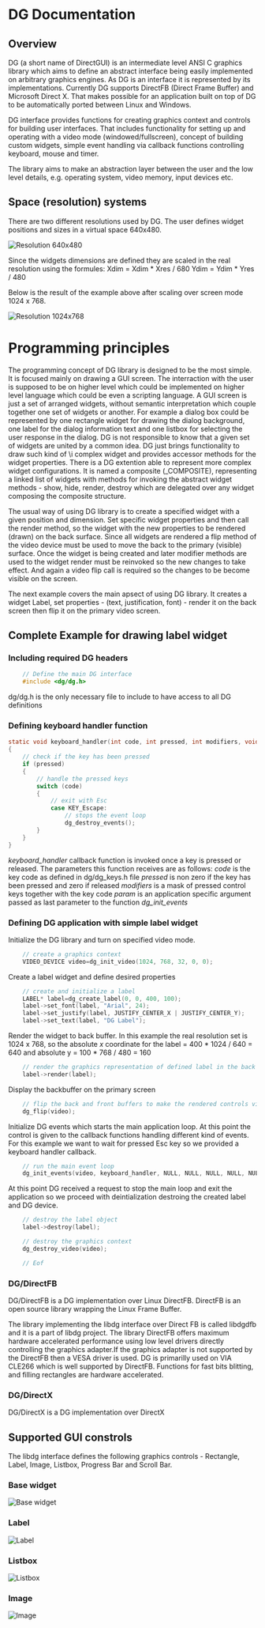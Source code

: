 # DG Documentation
 
 ## Overview

DG (a short name of DirectGUI) is an intermediate level ANSI C graphics library which aims to define an abstract interface being easily implemented on arbitrary graphics engines. As DG is an interface it is represented by its implementations. Currently DG supports DirectFB (Direct Frame Buffer) and Microsoft Direct X. That makes possible for an application
built on top of DG to be automatically ported between Linux and Windows.

DG interface provides functions for creating graphics context and controls for building user interfaces. That includes functionality for setting up and operating with a video mode (windowed/fullscreen), concept of building custom widgets, simple event handling via callback functions controlling keyboard, mouse and timer.

The library aims to make an abstraction layer between the user and the low level details, e.g. operating system, video memory, input devices etc.

## Space (resolution) systems

There are two different resolutions used by DG. 
The user defines widget positions and sizes in a virtual space 640x480. 

![Resolution 640x480](doc/resolution_diagram_640x480.png "Resolution 640x480")

Since the widgets dimensions are defined they are scaled in the real resolution using the formules:
Xdim = Xdim * Xres / 680
Ydim = Ydim * Yres / 480

Below is the result of the example above after scaling over screen mode 1024 x 768.

![Resolution 1024x768](doc/resolution_diagram_1024x768.png "Resolution 1024x768")

# Programming principles
	
The programming concept of DG library is designed to be the most simple. It is focused mainly on drawing a GUI screen. The interraction with the user is supposed to be on higher level which could be implemented on higher level language which could be even a scripting language. A GUI screen is just a set of arranged widgets, without semantic interpretation which couple together one set of widgets or another. For example a dialog box could be represented by one rectangle widget for drawing the dialog background, one label for the dialog information text and one listbox for selecting the user response in the dialog. DG is not responsible to know that a given set of widgets are united by a common idea. DG just brings functionality to draw such kind of \i complex widget and provides accessor methods for the widget properties. There is a DG extention able to represent more complex widget configurations. It is named a composite (_COMPOSITE), representing a linked list of widgets with methods for invoking the abstract widget methods - show, hide, render, destroy which are delegated over any widget composing the composite structure.

The usual way of using DG library is to create a specified widget with a given position and dimension. Set specific widget properties and then call the render method, so the widget with the new properties to be rendered (drawn) on the back surface. Since all widgets are rendered a flip method of the video device must be used to move the back to the primary (visible) surface. Once the widget is being created and later modifier methods are used to the widget render must be reinvoked so the new changes to take effect. And again a video flip call is required so the changes to be become visible on the screen.

The next example covers the main apsect of using DG library. It creates a widget Label, set properties - (text, justification, font) - render it on the back screen then flip it on the primary video screen.

## Complete Example for drawing label widget

### Including required DG headers
```C
	// Define the main DG interface
	#include <dg/dg.h>
```

dg/dg.h is the only necessary file to include to have access to all DG definitions

### Defining keyboard handler function

```C
static void keyboard_handler(int code, int pressed, int modifiers, void* param)
{
	// check if the key has been pressed
	if (pressed)
	{
		// handle the pressed keys
		switch (code)
		{
			// exit with Esc
			case KEY_Escape:	
				// stops the event loop
				dg_destroy_events();
		}
	}
}
```

*keyboard_handler* callback function is invoked once a key is pressed or released. 
The parameters this function receives are as follows:
*code* is the key code as defined in dg/dg_keys.h file
*pressed* is non zero if the key has been pressed and zero if released
*modifiers* is a mask of pressed control keys together with the key code
*param* is an application specific argument passed as last parameter to the function *dg_init_events*

### Defining DG application with simple label widget

Initialize the DG library and turn on specified video mode. 
```C
	// create a graphics context
	VIDEO_DEVICE video=dg_init_video(1024, 768, 32, 0, 0);
```

Create a label widget and define desired properties

```C
	// create and initialize a label
	LABEL* label=dg_create_label(0, 0, 400, 100);
	label->set_font(label, "Arial", 24);
	label->set_justify(label, JUSTIFY_CENTER_X | JUSTIFY_CENTER_Y);
	label->set_text(label, "DG Label");
```

Render the widget to back buffer. In this example the real resolution set is 1024 x 768, so the absolute *x* coordinate for the label = 400 * 1024 / 640 = 640 and absolute y = 100 * 768 / 480 = 160

```C
	// render the graphics representation of defined label in the back buffer
	label->render(label);
```

Display the backbuffer on the primary screen

```C
	// flip the back and front buffers to make the rendered controls visible
	dg_flip(video);
```

Initialize DG events which starts the main application loop. At this point the control is given to the callback functions handling different kind of events. For this example we want to wait for pressed Esc key so we provided a keyboard handler callback.

```C
	// run the main event loop
	dg_init_events(video, keyboard_handler, NULL, NULL, NULL, NULL, NULL);
```

At this point DG received a request to stop the main loop and exit the application so we proceed with deintialization destroing the created label and DG device.

```C
	// destroy the label object
	label->destroy(label);

	// destroy the graphics context
	dg_destroy_video(video);

	// Eof
```

### DG/DirectFB
DG/DirectFB is a DG implementation over Linux DirectFB. DirectFB is an open source library wrapping the Linux Frame Buffer.

The library implementing the libdg interface over Direct FB is called libdgdfb and it is a part of libdg project. The library DirectFB offers maximum hardware accelerated performance using low level drivers directly controlling the graphics adapter.If the graphics adapter is not supported by the DirectFB then a VESA driver is used. DG is primarilly used on VIA CLE266 which is well supported by DirectFB. Functions for fast bits blitting, and filling rectangles are hardware accelerated.

### DG/DirectX

DG/DirectX is a DG implementation over DirectX

## Supported GUI constrols
The libdg interface defines the following graphics controls - Rectangle, Label, Image, Listbox, Progress Bar and Scroll Bar.

### Base widget

![Base widget](doc/widget.png "Base widget")

### Label

![Label](doc/label.png "Label")

### Listbox
![Listbox](doc/listbox.png "Listbox")

### Image
![Image](doc/image.png "Image")
